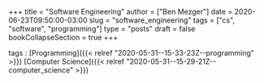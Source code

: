+++
title = "Software Engineering"
author = ["Ben Mezger"]
date = 2020-06-23T09:50:00-03:00
slug = "software_engineering"
tags = ["cs", "software", "programming"]
type = "posts"
draft = false
bookCollapseSection = true
+++

tags
: [Programming]({{< relref "2020-05-31--15-33-23Z--programming" >}}) [Computer Science]({{< relref "2020-05-31--15-29-21Z--computer_science" >}})